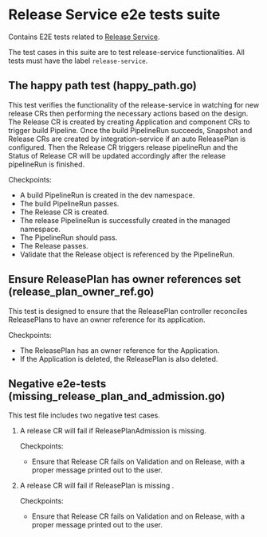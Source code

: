 # Release Service e2e tests suite

Contains E2E tests related to [Release Service](https://github.com/redhat-appstudio/release-service).

The test cases in this suite are to test release-service functionalities.
All tests must have the label `release-service`. 

## The happy path test (happy_path.go)

This test verifies the functionality of the release-service in watching for new release CRs then performing the necessary actions based on the design. 
The Release CR is created by creating Application and component CRs to trigger build Pipeline. Once the build PipelineRun succeeds, Snapshot and Release CRs are created by integration-service if an auto ReleasePlan is configured. Then the Release CR triggers release pipelineRun and the Status of Release CR will be updated accordingly after the release pipelineRun is finished.

Checkpoints:
  - A build PipelineRun is created in the dev namespace.
  - The build PipelineRun passes.
  - The Release CR is created.
  - The release PipelineRun is successfully created in the managed namespace.
  - The PipelineRun should pass.
  - The Release passes.
  - Validate that the Release object is referenced by the PipelineRun.

## Ensure ReleasePlan has owner references set (release_plan_owner_ref.go)

This test is designed to ensure that the ReleasePlan controller reconciles ReleasePlans to have an owner reference for its application.

Checkpoints:
  - The ReleasePlan has an owner reference for the Application.
  - If the Application is deleted, the ReleasePlan is also deleted.

## Negative e2e-tests (missing_release_plan_and_admission.go)

This test file includes two negative test cases.

1. A release CR will fail if ReleasePlanAdmission is missing.

   Checkpoints:
     - Ensure that Release CR fails on Validation and on Release, with a proper message printed out to the user. 

2. A release CR will fail if ReleasePlan is missing .

   Checkpoints:
     - Ensure that Release CR fails on Validation and on Release, with a proper message printed out to the user.
